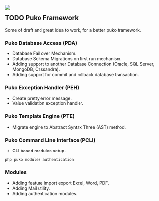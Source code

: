 <img align="left" src="https://github.com/Velliz/pukodocs/blob/gh-pages/icon/material/puko-material-50.png">

## TODO Puko Framework

Some of draft and great idea to work, for a better puko framework.

### Puko Database Access (PDA)
* Database Fail over Mechanism.
* Database Schema Migrations on first run mechanism.
* Adding support to another Database Connection (Oracle, SQL Server, MongoDB, Cassandra).
* Adding support for commit and rollback database transaction.

### Puko Exception Handler (PEH)
* Create pretty error message.
* Value validation exception handler.

### Puko Template Engine (PTE)
* Migrate engine to Abstract Syntax Three (AST) method.

### Puko Command Line Interface (PCLI)
* CLI based modules setup.
```
php puko modules authentication
```

### Modules
* Adding feature import export Excel, Word, PDF.
* Adding Mail utility.
* Adding authentication modules.